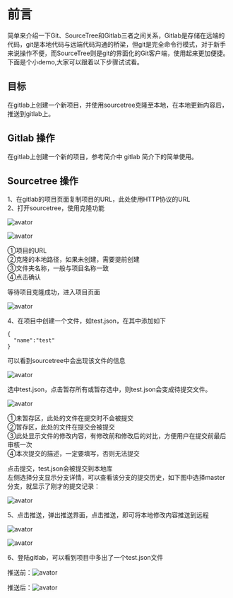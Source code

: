 
# 前言
简单来介绍一下Git、SourceTree和Gitlab三者之间关系，Gitlab是存储在远端的代码，git是本地代码与远端代码沟通的桥梁，但git是完全命令行模式，对于新手来说操作不便，而SourceTree则是git的界面化的Git客户端，使用起来更加便捷。  
下面是个小demo,大家可以跟着以下步骤试试看。
## 目标

在gitlab上创建一个新项目，并使用sourcetree克隆至本地，在本地更新内容后，推送到gitlab上。

## Gitlab 操作

在gitlab上创建一个新的项目，参考简介中 gitlab 简介下的简单使用。

## Sourcetree 操作

1、在gitlab的项目页面复制项目的URL，此处使用HTTP协议的URL  
2、打开sourcetree，使用克隆功能  

![avator](./img/source-operate-1.jpg)  

![avator](./img/source-operate-2.jpg)  

➀项目的URL  
➁克隆的本地路径，如果未创建，需要提前创建  
➂文件夹名称，一般与项目名称一致  
➃点击确认  

等待项目克隆成功，进入项目页面  

![avator](./img/sourcetree-operate-3.jpg)  

4、在项目中创建一个文件，如test.json，在其中添加如下  

```
{
  "name":"test"
}
```

可以看到sourcetree中会出现该文件的信息  

![avator](./img/sourcetree-operate-4.jpg)  

选中test.json，点击暂存所有或暂存选中，则test.json会变成待提交文件。  

![avator](./img/sourcetree-operate-5.jpg)  

➀未暂存区，此处的文件在提交时不会被提交  
➁暂存区，此处的文件在提交会被提交  
➂此处显示文件的修改内容，有修改前和修改后的对比，方便用户在提交前最后审核一次  
➃本次提交的描述，一定要填写，否则无法提交  

点击提交，test.json会被提交到本地库  
左侧选择分支显示分支详情，可以查看该分支的提交历史，如下图中选择master分支，就显示了刚才的提交记录：  

![avator](./img/sourcetree-operate-6.jpg)  

5、点击推送，弹出推送界面，点击推送，即可将本地修改内容推送到远程  

![avator](./img/sourcetree-operate-7.jpg)  

![avator](./img/sourcetree-operate-8.jpg)  

6、登陆gitlab，可以看到项目中多出了一个test.json文件  

推送前：![avator](./img/sourcetree-operate-9.jpg)  

推送后：![avator](./img/sourcetree-operate-10.jpg)  




